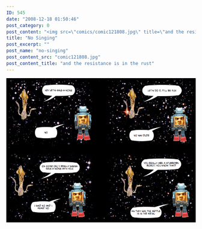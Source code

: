 ```yaml
---
ID: 545
date: "2008-12-18 01:50:46"
post_category: 0
post_content: "<img src=\"comics/comic121808.jpg\" title=\"and the resistance is in the rust\" />"
title: "No Singing"
post_excerpt: ""
post_name: "no-singing"
post_content_src: "comic121808.jpg"
post_content_title: "and the resistance is in the rust"
---
```



[![and the resistance is in the rust](/comics-hi-res/comic121808.jpg)](/comics-hi-res/comic121808.jpg)
